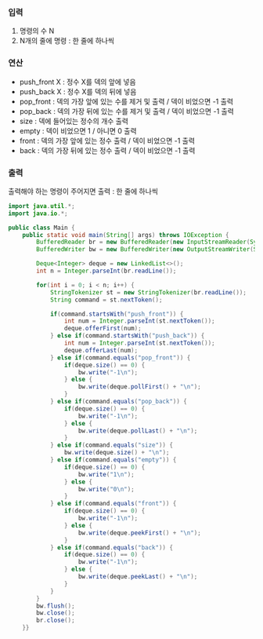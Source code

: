 ### 입력
1. 명령의 수 N
2. N개의 줄에 명령 : 한 줄에 하나씩

### 연산 
- push_front X : 정수 X를 덱의 앞에 넣음
- push_back X : 정수 X를 덱의 뒤에 넣음
- pop_front : 덱의 가장 앞에 있는 수를 제거 및 출력 / 덱이 비었으면 -1 출력
- pop_back : 덱의 가장 뒤에 있는 수를 제거 및 출력 / 덱이 비었으면 -1 출력
- size : 덱에 들어있는 정수의 개수 출력
- empty : 덱이 비었으면 1 / 아니면 0 출력
- front : 덱의 가장 앞에 있는 정수 출력 / 덱이 비었으면 -1 출력
- back : 덱의 가장 뒤에 있는 정수 출력 / 덱이 비었으면 -1 출력

### 출력
출력해야 하는 명령이 주어지면 출력 : 한 줄에 하나씩

```java
import java.util.*;
import java.io.*;

public class Main {
    public static void main(String[] args) throws IOException {
        BufferedReader br = new BufferedReader(new InputStreamReader(System.in));
        BufferedWriter bw = new BufferedWriter(new OutputStreamWriter(System.out));

        Deque<Integer> deque = new LinkedList<>();
        int n = Integer.parseInt(br.readLine());

        for(int i = 0; i < n; i++) {
            StringTokenizer st = new StringTokenizer(br.readLine());
            String command = st.nextToken();

            if(command.startsWith("push_front")) {
                int num = Integer.parseInt(st.nextToken());
                deque.offerFirst(num);
            } else if(command.startsWith("push_back")) {
                int num = Integer.parseInt(st.nextToken());
                deque.offerLast(num);
            } else if(command.equals("pop_front")) {
                if(deque.size() == 0) {
                    bw.write("-1\n");
                } else {
                    bw.write(deque.pollFirst() + "\n");
                }
            } else if(command.equals("pop_back")) {
                if(deque.size() == 0) {
                    bw.write("-1\n");
                } else {
                    bw.write(deque.pollLast() + "\n");
                }
            } else if(command.equals("size")) {
                bw.write(deque.size() + "\n");
            } else if(command.equals("empty")) {
                if(deque.size() == 0) {
                    bw.write("1\n");
                } else {
                    bw.write("0\n");
                }
            } else if(command.equals("front")) {
                if(deque.size() == 0) {
                    bw.write("-1\n");
                } else {
                    bw.write(deque.peekFirst() + "\n");
                }
            } else if(command.equals("back")) {
                if(deque.size() == 0) {
                    bw.write("-1\n");
                } else {
                    bw.write(deque.peekLast() + "\n");
                }
            }
        }
        bw.flush();
        bw.close();
        br.close();
    }}
```